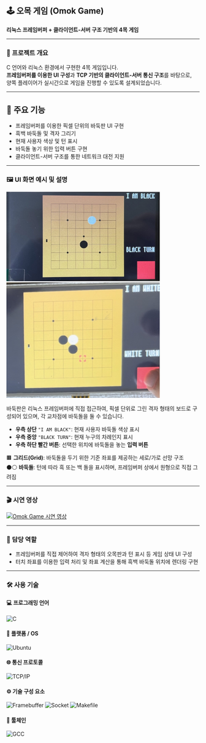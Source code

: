 ## 🕹️ 오목 게임 (Omok Game)

**리눅스 프레임버퍼 + 클라이언트-서버 구조 기반의 4목 게임**

---

### 📌 프로젝트 개요

C 언어와 리눅스 환경에서 구현한 4목 게임입니다.  
**프레임버퍼를 이용한 UI 구성**과 **TCP 기반의 클라이언트-서버 통신 구조**를 바탕으로,  
양쪽 플레이어가 실시간으로 게임을 진행할 수 있도록 설계되었습니다.

---

## 🔧 주요 기능

- 프레임버퍼를 이용한 픽셀 단위의 바둑판 UI 구현
- 흑백 바둑돌 및 격자 그리기
- 현재 사용자 색상 및 턴 표시
- 바둑돌 놓기 위한 입력 버튼 구현
- 클라이언트-서버 구조를 통한 네트워크 대전 지원

---

### 🖼️ UI 화면 예시 및 설명

<p float="left">
  <img src="./images/omok_ui.png" width="400" />
  <img src="./images/omok_play.png" width="400" />
</p>

바둑판은 리눅스 프레임버퍼에 직접 접근하여, 픽셀 단위로 그린 격자 형태의 보드로 구성되어 있으며, 각 교차점에 바둑돌을 둘 수 있습니다.
- **우측 상단** `"I AM BLACK"`: 현재 사용자 바둑돌 색상 표시  
- **우측 중앙** `"BLACK TURN"`: 현재 누구의 차례인지 표시  
- **우측 하단 빨간 버튼**: 선택한 위치에 바둑돌을 놓는 **입력 버튼**

🟫 **그리드(Grid)**: 바둑돌을 두기 위한 기준 좌표를 제공하는 세로/가로 선망 구조  
⚫⚪ **바둑돌**: 턴에 따라 흑 또는 백 돌을 표시하며, 프레임버퍼 상에서 원형으로 직접 그려짐  

---

### 🎬 시연 영상

[![Omok Game 시연 영상](https://img.youtube.com/vi/Ep2DzFJjpJQ/hqdefault.jpg)](https://www.youtube.com/watch?v=Ep2DzFJjpJQ)

---

### 👤 담당 역할

- 프레임버퍼를 직접 제어하여 격자 형태의 오목판과 턴 표시 등 게임 상태 UI 구성  
- 터치 좌표를 이용한 입력 처리 및 좌표 계산을 통해 흑백 바둑돌 위치에 렌더링 구현

---

### 🛠 사용 기술

#### 💻 프로그래밍 언어  
![C](https://img.shields.io/badge/C-A8B9CC?style=for-the-badge&logo=c&logoColor=white)

#### 🧩 플랫폼 / OS  
![Ubuntu](https://img.shields.io/badge/Ubuntu-E95420?style=for-the-badge&logo=ubuntu&logoColor=white)

#### 🌐 통신 프로토콜  
![TCP/IP](https://img.shields.io/badge/TCP/IP-6DB33F?style=for-the-badge)

#### ⚙️ 기술 구성 요소  
![Framebuffer](https://img.shields.io/badge/Framebuffer-007ACC?style=for-the-badge)
![Socket](https://img.shields.io/badge/Socket-007ACC?style=for-the-badge)
![Makefile](https://img.shields.io/badge/Makefile-007ACC?style=for-the-badge)

#### 🧪 툴체인  
![GCC](https://img.shields.io/badge/GCC-00599C?style=for-the-badge)
